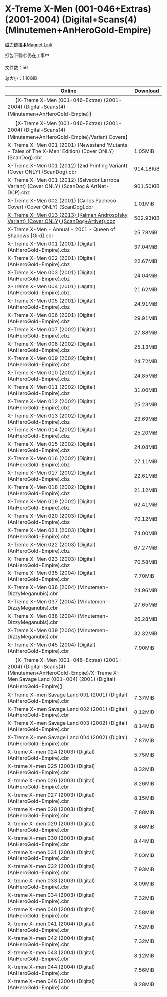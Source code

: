 # X-Treme X-Men (001-046+Extras) (2001-2004) (Digital+Scans(4) (Minutemen+AnHeroGold-Empire)

[磁力链接⬇Magnet Link](magnet:?xt=urn:btih:b8aec9cca9b425461a71825272e6338753b2f486&dn=X-Treme%20X-Men%20%28001-046%2BExtras%29%20%282001-2004%29%20%28Digital%2BScans%284%29%20%28Minutemen%2BAnHeroGold-Empire%29)

打包下载📦仍在工事中

文件数：56

总大小：1.10GiB

Online | Download
--- | ---
&emsp;【X-Treme X-Men (001-046+Extras) (2001-2004) (Digital+Scans(4) (Minutemen+AnHeroGold-Empire)】 | 
&emsp;【X-Treme X-Men (001-046+Extras) (2001-2004) (Digital+Scans(4) (Minutemen+AnHeroGold-Empire)/Variant Covers】 | 
X-Treme X-Men 001 (2001) (Newsstand 'Mutants - Tales of The X-Men' Edition) (Cover ONLY) (ScanDog).cbr | 1.05MiB
X-Treme X-Men 001 (2012) (2nd Printing Variant) (Cover ONLY) (ScanDog).cbr | 914.18KiB
X-Treme X-Men 001 (2012) (Salvador Larroca Variant) (Cover ONLY) (ScanDog & ArtNet-DCP).cbz | 901.50KiB
X-Treme X-Men 002 (2001) (Carlos Pacheco Cover) (Cover ONLY) (ScanDog).cbr | 1.01MiB
[X-Treme X-Men 013 (2013) (Kalman Androsofsky Variant) (Cover ONLY) (ScanDog+ArtNet).cbz](https://github.com/alicewish/markdown/blob/master/comic/X-Treme-X-Men-013-2013-Kalman-Androsofsky-Variant-Cover-ONLY-ScanDog-ArtNet-cbz.md) | 502.93KiB
X-Treme X-Men - Annual - 2001 - Queen of Shadows \[Gird\].cbr | 25.78MiB
X-Treme X-Men 001 (2001) (Digital) (AnHeroGold-Empire).cbz | 37.04MiB
X-Treme X-Men 002 (2001) (Digital) (AnHeroGold-Empire).cbz | 22.67MiB
X-Treme X-Men 003 (2001) (Digital) (AnHeroGold-Empire).cbz | 24.04MiB
X-Treme X-Men 004 (2001) (Digital) (AnHeroGold-Empire).cbz | 21.62MiB
X-Treme X-Men 005 (2001) (Digital) (AnHeroGold-Empire).cbz | 24.91MiB
X-Treme X-Men 006 (2001) (Digital) (AnHeroGold-Empire).cbz | 29.91MiB
X-Treme X-Men 007 (2002) (Digital) (AnHeroGold-Empire).cbz | 27.88MiB
X-Treme X-Men 008 (2002) (Digital) (AnHeroGold-Empire).cbz | 25.13MiB
X-Treme X-Men 009 (2002) (Digital) (AnHeroGold-Empire).cbz | 24.72MiB
X-Treme X-Men 010 (2002) (Digital) (AnHeroGold-Empire).cbz | 24.85MiB
X-Treme X-Men 011 (2002) (Digital) (AnHeroGold-Empire).cbz | 31.00MiB
X-Treme X-Men 012 (2002) (Digital) (AnHeroGold-Empire).cbz | 25.23MiB
X-Treme X-Men 013 (2002) (Digital) (AnHeroGold-Empire).cbz | 23.69MiB
X-Treme X-Men 014 (2002) (Digital) (AnHeroGold-Empire).cbz | 25.20MiB
X-Treme X-Men 015 (2002) (Digital) (AnHeroGold-Empire).cbz | 24.08MiB
X-Treme X-Men 016 (2002) (Digital) (AnHeroGold-Empire).cbz | 27.11MiB
X-Treme X-Men 017 (2002) (Digital) (AnHeroGold-Empire).cbz | 22.61MiB
X-Treme X-Men 018 (2002) (Digital) (AnHeroGold-Empire).cbz | 21.12MiB
X-Treme X-Men 019 (2002) (Digital) (AnHeroGold-Empire).cbz | 62.41MiB
X-Treme X-Men 020 (2003) (Digital) (AnHeroGold-Empire).cbz | 70.12MiB
X-Treme X-Men 021 (2003) (Digital) (AnHeroGold-Empire).cbz | 74.00MiB
X-Treme X-Men 022 (2003) (Digital) (AnHeroGold-Empire).cbz | 67.27MiB
X-Treme X-Men 023 (2003) (Digital) (AnHeroGold-Empire).cbz | 70.58MiB
X-Treme X-Men 035 (2004) (Digital) (AnHeroGold-Empire).cbr | 7.70MiB
X-Treme X-Men 036 (2004) (Minutemen-DizzyMeganubis).cbr | 24.96MiB
X-Treme X-Men 037 (2004) (Minutemen-DizzyMeganubis).cbr | 27.65MiB
X-Treme X-Men 038 (2004) (Minutemen-DizzyMeganubis).cbr | 26.28MiB
X-Treme X-Men 039 (2004) (Minutemen-DizzyMeganubis).cbr | 32.32MiB
X-Treme X-Men 045 (2004) (Digital) (AnHeroGold-Empire).cbr | 7.90MiB
&emsp;【X-Treme X-Men (001-046+Extras) (2001-2004) (Digital+Scans(4) (Minutemen+AnHeroGold-Empire)/X-Treme X-Men Savage Land (001-004) (2001) (Digital) (AnHeroGold-Empire)】 | 
X-Treme X-men Savage Land 001 (2001) (Digital) (AnHeroGold-Empire).cbr | 7.37MiB
X-Treme X-men Savage Land 002 (2001) (Digital) (AnHeroGold-Empire).cbr | 8.12MiB
X-Treme X-men Savage Land 003 (2002) (Digital) (AnHeroGold-Empire).cbr | 8.14MiB
X-Treme X-men Savage Land 004 (2002) (Digital) (AnHeroGold-Empire).cbr | 7.87MiB
X-treme X-men 024 (2003) (Digital) (AnHeroGold-Empire).cbr | 5.75MiB
X-treme X-men 025 (2003) (Digital) (AnHeroGold-Empire).cbr | 8.32MiB
X-treme X-men 026 (2003) (Digital) (AnHeroGold-Empire).cbr | 8.26MiB
X-treme X-men 027 (2003) (Digital) (AnHeroGold-Empire).cbr | 8.15MiB
X-treme X-men 028 (2003) (Digital) (AnHeroGold-Empire).cbr | 7.88MiB
X-treme X-men 029 (2003) (Digital) (AnHeroGold-Empire).cbr | 8.46MiB
X-treme X-men 030 (2003) (Digital) (AnHeroGold-Empire).cbr | 8.44MiB
X-treme X-men 031 (2003) (Digital) (AnHeroGold-Empire).cbr | 7.83MiB
X-treme X-men 032 (2003) (Digital) (AnHeroGold-Empire).cbr | 7.93MiB
X-treme X-men 033 (2003) (Digital) (AnHeroGold-Empire).cbr | 8.09MiB
X-treme X-men 034 (2003) (Digital) (AnHeroGold-Empire).cbr | 7.32MiB
X-treme X-men 040 (2004) (Digital) (AnHeroGold-Empire).cbr | 7.58MiB
X-treme X-men 041 (2004) (Digital) (AnHeroGold-Empire).cbr | 7.52MiB
X-treme X-men 042 (2004) (Digital) (AnHeroGold-Empire).cbr | 7.32MiB
X-treme X-men 043 (2004) (Digital) (AnHeroGold-Empire).cbr | 8.12MiB
X-treme X-men 044 (2004) (Digital) (AnHeroGold-Empire).cbr | 7.56MiB
X-treme X-men 046 (2004) (Digital) (AnHeroGold-Empire).cbr | 8.28MiB